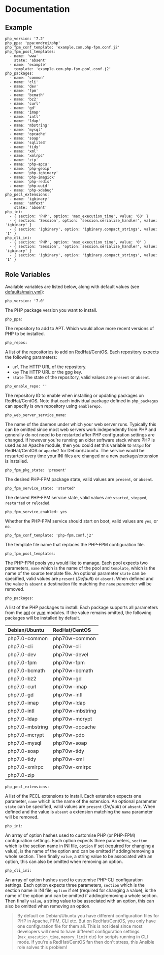 # Documentation

## Example

```
php_version: '7.2'
php_ppa: 'ppa:ondrej/php'
php_fpm_conf_template: 'example.com.php-fpm.conf.j2'
php_fpm_pool_templates:
  - name: 'www'
    state: 'absent'
  - name: 'example'
    template: 'example.com.php-fpm-pool.conf.j2'
php_packages:
  - name: 'common'
  - name: 'cli'
  - name: 'dev'
  - name: 'fpm'
  - name: 'bcmath'
  - name: 'bz2'
  - name: 'curl'
  - name: 'gd'
  - name: 'imap'
  - name: 'intl'
  - name: 'ldap'
  - name: 'mbstring'
  - name: 'mysql'
  - name: 'opcache'
  - name: 'soap'
  - name: 'sqlite3'
  - name: 'tidy'
  - name: 'xml'
  - name: 'xmlrpc'
  - name: 'zip'
  - name: 'php-apcu'
  - name: 'php-geoip'
  - name: 'php-igbinary'
  - name: 'php-imagick'
  - name: 'php-redis'
  - name: 'php-uuid'
  - name: 'php-xdebug'
php_pecl_extensions:
  - name: 'igbinary'
  - name: 'amfext'
    state: 'absent'
php_ini:
  - { section: 'PHP', option: 'max_execution_time', value: '60' }
  - { section: 'Session', option: 'session.serialize_handler', value: 'igbinary' }
  - { section: 'igbinary', option: 'igbinary.compact_strings', value: '1' }
php_cli_ini:
  - { section: 'PHP', option: 'max_execution_time', value: '0' }
  - { section: 'Session', 'option: session.serialize_handler', value: 'igbinary' }
  - { section: 'igbinary', option: 'igbinary.compact_strings', value: '1' }
```

## Role Variables

Available variables are listed below, along with default values (see [defaults/main.yml](/defaults/main.yml)):

```
php_version: '7.0'
```

The PHP package version you want to install.

```
php_ppa:
```

The repository to add to APT. Which would allow more recent versions of PHP to be installed.

```
php_repos:
```

A list of the repositories to add on RedHat/CentOS. Each repository expects the following parameters:

* `url` The HTTP URL of the repository.
* `key` The HTTP URL or the gpg key.
* `state` The state of the repository, valid values are `present` or `absent`.

```
php_enable_repo: ''
```

The repository ID to enable when installing or updating packages on RedHat/CentOS. Note that each
individual package defined in `php_packages` can specify is own repository using `enablerepo`.

```
php_web_server_service_name:
```

The name of the daemon under which your web server runs. Typically this can be omitted since most web servers work
independently from PHP and generally do not need to be restarted after PHP configuration settings are changed. If
however you're running an older software stack where PHP is used as an Apache module, then you could set this
variable to `httpd` for RedHat/CentOS or `apache2` for Debian/Ubuntu. The service would be restarted every time
your INI files are changed or a new package/extension is installed.

```
php_fpm_pkg_state: 'present'
```

The desired PHP-FPM package state, valid values are `present`, or `absent`.

```
php_fpm_service_state: 'started'
```

The desired PHP-FPM service state, valid values are `started`, `stopped`, `restarted` or `reloaded`.

```
php_fpm_service_enabled: yes
```

Whether the PHP-FPM service should start on boot, valid values are `yes`, or `no`.

```
php_fpm_conf_template: 'php-fpm.conf.j2'
```

The template file name that replaces the PHP-FPM configuration file.

```
php_fpm_pool_templates:
```

The PHP-FPM pools you would like to manage. Each pool expects two parameters, `name` which is the name of
the pool and `template`, which is the name of the source template file. An optional parameter `state` can be
specified, valid values are `present` (*Default*) or `absent`. When defined and the value is `absent` a destination
file matching the `name` parameter will be removed.

```
php_packages:
```

A list of the PHP packages to install. Each package supports all parameters from the
[apt](http://docs.ansible.com/ansible/apt_module.html) or [yum](http://docs.ansible.com/ansible/yum_module.html) modules.
If the value remains omitted, the following packages will be installed by default.

| Debian/Ubuntu          | RedHat/CentOS           |
| :--------------------- | :---------------------- |
| php7.0-common          |  php70w-common          |
| php7.0-cli             |  php70w-cli             |
| php7.0-dev             |  php70w-devel           |
| php7.0-fpm             |  php70w-fpm             |
| php7.0-bcmath          |  php70w-bcmath          |
| php7.0-bz2             |  php70w-gd              |
| php7.0-curl            |  php70w-imap            |
| php7.0-gd              |  php70w-intl            |
| php7.0-imap            |  php70w-ldap            |
| php7.0-intl            |  php70w-mbstring        |
| php7.0-ldap            |  php70w-mcrypt          |
| php7.0-mbstring        |  php70w-opcache         |
| php7.0-mcrypt          |  php70w-pdo             |
| php7.0-mysql           |  php70w-soap            |
| php7.0-soap            |  php70w-tidy            |
| php7.0-tidy            |  php70w-xml             |
| php7.0-xmlrpc          |  php70w-xmlrpc          |
| php7.0-zip             |                         |

```
php_pecl_extensions:
```

A list of the PECL extensions to install. Each extension expects one parameter, `name` which is the name of
the extension. An optional parameter `state` can be specified, valid values are `present` (*Default*) or `absent`.
When defined and the value is `absent` a extension matching the `name` parameter will be removed.

```
php_ini:
```

An array of option hashes used to customise PHP (or PHP-FPM) configuration settings. Each option expects three
parameters, `section` which is the section name in INI file, `option` if set (required for changing a value), is
the name of the option and can be omitted if adding/removing a whole section. Then finally `value`, a string
value to be associated with an option, this can also be omitted when removing an option.

```
php_cli_ini:
```

An array of option hashes used to customise PHP-CLI configuration settings. Each option expects three
parameters, `section` which is the section name in INI file, `option` if set (required for changing a value), is
the name of the option and can be omitted if adding/removing a whole section. Then finally `value`, a string
value to be associated with an option, this can also be omitted when removing an option.

> By default on Debian/Ubuntu you have different configuration files for PHP in Apache, FPM, CLI etc. But on
RedHat/CentOS, you only have one configuration file for them all. This is not ideal since most developers will need
to have different configuration settings (`max_execution_time`, `memory_limit` etc) for scripts running in CLI mode.
If you're a RedHat/CentOS fan then don't stress, this Ansible role solves this problem!